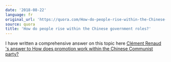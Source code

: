 ```yaml
---
date: '2018-08-22'
language: fr
original_url: 'https://quora.com/How-do-people-rise-within-the-Chinese-government-roles/answer/Clément-Renaud'
source: quora
title: 'How do people rise within the Chinese government roles?'
---
```


I have written a comprehensive answer on this topic here [Clément
Renaud 's answer to How does promotion work within the Chinese Communist
party?](http://quora.com/How-does-promotion-work-within-the-Chinese-Communist-party/answer/Cl%C3%A9ment-Renaud)
